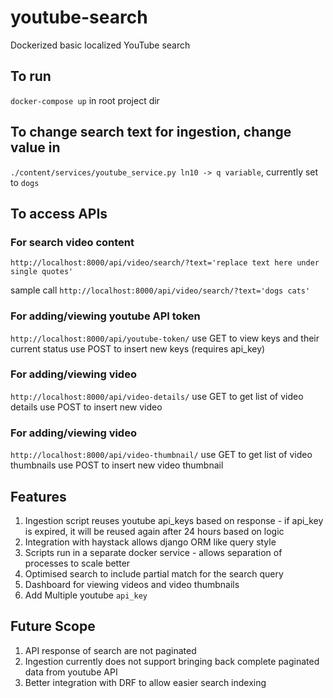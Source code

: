 # youtube-search

Dockerized basic localized YouTube search

## To run

`docker-compose up` in root project dir

## To change search text for ingestion, change value in

`./content/services/youtube_service.py ln10 -> q variable`, currently set to `dogs`

## To access APIs

### For search video content

`http://localhost:8000/api/video/search/?text='replace text here under single quotes'`

sample call `http://localhost:8000/api/video/search/?text='dogs cats'`

### For adding/viewing youtube API token

`http://localhost:8000/api/youtube-token/`
use GET to view keys and their current status use POST to insert new keys (requires api_key)

### For adding/viewing video

`http://localhost:8000/api/video-details/`
use GET to get list of video details use POST to insert new video

### For adding/viewing video

`http://localhost:8000/api/video-thumbnail/`
use GET to get list of video thumbnails use POST to insert new video thumbnail

## Features

1. Ingestion script reuses youtube api_keys based on response - if api_key is expired, it will be reused again after 24
   hours based on logic
2. Integration with haystack allows django ORM like query style
3. Scripts run in a separate docker service - allows separation of processes to scale better
4. Optimised search to include partial match for the search query
5. Dashboard for viewing videos and video thumbnails
6. Add Multiple youtube `api_key`

## Future Scope

1. API response of search are not paginated
2. Ingestion currently does not support bringing back complete paginated data from youtube API
3. Better integration with DRF to allow easier search indexing
